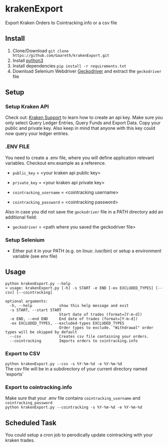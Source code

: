 # krakenExport
Export Kraken Orders to Cointracking.info or a csv file

## Install

1. Clone/Download `git clone https://github.com/Gaareth/krakenExport.git`
2. Install [python3](https://www.python.org/downloads/)
3. Install dependencies `pip install -r requirements.txt`
4. Download Selenium Webdriver [Geckodriver](https://github.com/mozilla/geckodriver/releases) and extract the `geckodriver` file

## Setup

### Setup Kraken API
Check out: [Kraken Support](https://support.kraken.com/hc/en-us/articles/360000919966-How-to-generate-an-API-key-pair-) to learn how to create an api key.
Make sure you only select Query Ledger Entries, Query Funds and Export Data. Copy your public and private key. Also keep in mind that anyone with this key could now query your ledger entries.

### .ENV FILE
You need to create a .env file, where you will define application relevant variables. Checkout env.example as a reference.
- ```public_key```  = \<your kraken api public key\>
- ```private_key```  = \<your kraken api private key\>

- ```cointracking_username```  = \<cointracking username\>
- ```cointracking_password```  = \<cointracking password\>

Also in case you did not save the `geckodriver` file in a PATH directory add an additional field:
- ```geckodriver```  = \<path where you saved the geckodriver file\>




### Setup Selenium
- Either put it in your PATH (e.g. on linux: /usr/bin) or setup a environment variable (see env file)


## Usage
```
python krakenExport.py --help
> usage: krakenExport.py [-h] -s START -e END [-ex EXCLUDED_TYPES] [--csv] [--cointracking]

optional arguments:
  -h, --help            show this help message and exit
  -s START, --start START
                        Start date of trades (format=[Y-m-d])
  -e END, --end END     End date of trades (format=[Y-m-d])
  -ex EXCLUDED_TYPES, --excluded-types EXCLUDED_TYPES
                        Order types to exclude. "Withdrawal" order types will be skipped by default
  --csv                 Creates csv file containing your orders.
  --cointracking        Imports orders to cointracking.info
```
### Export to CSV 
`python krakenExport.py --csv -s %Y-%m-%d -e %Y-%m-%d` <br>
The csv file will be in a subdirectory of your current directory named 'exports'

### Export to cointracking.info
Make sure that your .env file contains `cointracking_username` and `cointracking_password` <br>
`python krakenExport.py --cointracking -s %Y-%m-%d -e %Y-%m-%d`

## Scheduled Task
You could setup a cron job to perodically update cointracking with your kraken trades.



